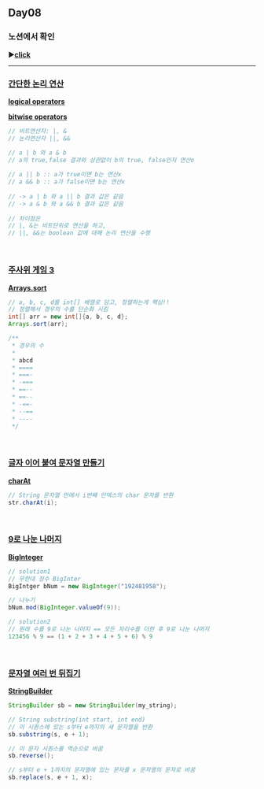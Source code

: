 ## Day08
### 노션에서 확인
▶️[**click**](https://gipark181.notion.site/Day08-2024-07-28-9c5ec62229f54b3cb7d112d5afddda36?pvs=4)
<br/>
<hr/>

### [**간단한 논리 연산**](https://school.programmers.co.kr/learn/courses/30/lessons/181917)

[**logical operators**](https://docs.oracle.com/cd/E19253-01/817-6223/chp-typeopexpr-6/index.html)

[**bitwise operators**](https://docs.oracle.com/cd/E19253-01/817-6223/chp-typeopexpr-7/index.html)

```java
// 비트연산자: |, &
// 논리연산자 ||, &&

// a | b 와 a & b
// a의 true,false 결과와 상관없이 b의 true, false인지 연산o
 
// a || b :: a가 true이면 b는 연산x
// a && b :: a가 false이면 b는 연산x
 
// -> a | b 와 a || b 결과 값은 같음
// -> a & b 와 a && b 결과 값은 같음
 
// 차이점은
// |, &는 비트단위로 연산을 하고,
// ||, &&는 boolean 값에 대해 논리 연산을 수행
```
<br/>

### [**주사위 게임 3**](https://school.programmers.co.kr/learn/courses/30/lessons/181916)

[**Arrays.sort**](https://docs.oracle.com/javase/8/docs/api/java/util/Arrays.html#sort-int:A-)

```java
// a, b, c, d를 int[] 배열로 담고, 정렬하는게 핵심!!
// 정렬해서 경우의 수를 단순화 시킴
int[] arr = new int[]{a, b, c, d};
Arrays.sort(arr);

/**
 * 경우의 수
 *
 * abcd
 * ====
 * ===-
 * -===
 * ==--
 * ==--
 * -==-
 * --==
 * ----
 */
```
<br/>

### [**글자 이어 붙여 문자열 만들기**](https://school.programmers.co.kr/learn/courses/30/lessons/181915)

[**charAt**](https://docs.oracle.com/javase/8/docs/api/java/lang/String.html#charAt-int-)

```java
// String 문자열 안에서 i번째 인덱스의 char 문자를 반환
str.charAt(i);
```
<br/>

### [**9로 나눈 나머지**](https://school.programmers.co.kr/learn/courses/30/lessons/181914)

[**BigInteger**](https://docs.oracle.com/javase/8/docs/api/java/math/BigInteger.html)

```java
// solution1
// 무한대 정수 BigInter
BigIntger bNum = new BigInteger("192481958");

// 나누기
bNum.mod(BigInteger.valueOf(9));

// solution2
// 원래 수를 9로 나눈 나머지 == 모든 자리수를 더한 후 9로 나눈 나머지
123456 % 9 == (1 + 2 + 3 + 4 + 5 + 6) % 9
```
<br/>

### [**문자열 여러 번 뒤집기**](https://school.programmers.co.kr/learn/courses/30/lessons/181913)

[**StringBuilder**](https://docs.oracle.com/javase/8/docs/api/java/lang/StringBuilder.html)

```java
StringBuilder sb = new StringBuilder(my_string);

// String substring(int start, int end)
// 이 시퀀스에 있는 s부터 e까지의 새 문자열을 반환
sb.substring(s, e + 1);

// 이 문자 시퀀스를 역순으로 바꿈
sb.reverse();

// s부터 e + 1까지의 문자열에 있는 문자를 x 문자열의 문자로 바꿈
sb.replace(s, e + 1, x);
```